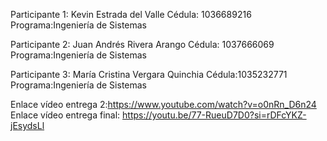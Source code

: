 Participante 1:
Kevin Estrada del Valle 
Cédula: 1036689216
Programa:Ingeniería de Sistemas

Participante 2:
Juan Andrés Rivera Arango 
Cédula: 1037666069
Programa:Ingeniería de Sistemas

Participante 3:
María Cristina Vergara Quinchia
Cédula:1035232771
Programa:Ingeniería de Sistemas

Enlace vídeo entrega 2:https://www.youtube.com/watch?v=o0nRn_D6n24
Enlace vídeo entrega final: https://youtu.be/77-RueuD7D0?si=rDFcYKZ-jEsydsLl 
